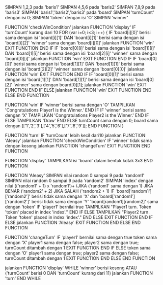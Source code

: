 SIMPAN 1,2,3 pada 'baris1'
SIMPAN 4,5,6 pada 'baris2'
SIMPAN 7,8,9 pada 'baris3'
SIMPAN 'baris1','baris2','baris3' pada 'board'
SIMPAN 'turnCount' dengan isi 0;
SIMPAN 'token' dengan isi 'O'
SIMPAN 'winner'

FUNCTION 'checkWinCondition'
	jalankan FUNCTION 'display'
		IF 'turnCount' kurang dari 10
			FOR (var i=0; i<3; i++) {
				IF 'board[i][0]' berisi sama dengan isi 'board[i][1]' DAN 'board[i][1]' berisi sama dengan isi 'board[i][2]'
					'winner' sama dengan 'board[i][0]'
					jalankan FUNCTION 'win'
					EXIT FUNCTION
				END IF
				IF 'board[0][i]' berisi sama dengan isi 'board[1][i]' DAN 'board[1][i]' berisi sama dengan isi 'board[2][i]'
					'winner' sama dengan 'board[0][i]'
					jalankan FUNCTION 'win'
					EXIT FUNCTION
				END IF
				IF 'board[0][0]' berisi sama dengan isi 'board[1][1]' DAN 'board[1][1]' berisi sama dengan isi 'board[2][2]'
					'winner' sama dengan 'board[0][0]'
					jalankan FUNCTION 'win'
					EXIT FUNCTION
				END IF
				IF 'board[0][1]' berisi sama dengan isi 'board[1][1]' DAN 'board[1][1]' berisi sama dengan isi 'board[0][2]'
					'winner' sama dengan board[0][1];
					jalankan FUNCTION 'win'
					EXIT FUNCTION
				END IF
		ELSE
			jalankan FUNCTION 'win'
			EXIT FUNCTION
		END ELSE
END FUNCTION


FUNCTION 'win'
	IF 'winner' berisi sama dengan 'O'
		TAMPILKAN 'Congratulations Player1 is the Winner.'
	END IF
	IF 'winner' berisi sama dengan 'X'
		TAMPILKAN 'Congratulations Player2 is the Winner.'
	END IF
	ELSE 
		TAMPILKAN 'Draw'
	END ELSE
  turnCount sama dengan 0;
  board sama dengan [['1','2','3'],['4','5','6'],['7','8','9']];
END FUNCTION
}


FUNCTION 'turn'
	IF 'turnCount' lebih kecil dari10
		jalankan FUNCTION 'AIeasy'
	jalankan FUNCTION 'checkWinCondition'
	IF 'winner' tidak sama dengan kosong
		jalankan FUNCTION 'changeTurn'
	EXIT FUNCTION
END FUNCTION


FUNCTION 'display'
  TAMPILKAN isi 'board' dalam bentuk kotak 3x3
END FUNCTION


FUNCTION 'AIeasy'
	SIMPAN nilai random 0 sampai 9 pada 'random1'
	SIMPAN nilai random 0 sampai 9 pada 'random2'
	SIMPAN 'index' dengan nilai (('random1' + 1) x 'random1')+ (JIKA ('random1' sama dengan 1) JIKA BENAR ('random2' + 2) JIKA SALAH ('random2 + 1)
	IF 'board['random1']['random2']' berisi tidak sama dengan 'X' dan 'board['random1']['random2']' berisi tidak sama dengan 'Y'
		'board[random1][random2]' sama dengan 'token'
		IF 'player1' bernilai true
			TAMPILKAN "Player1 turn. Token 'token' placed in index 'index'."
		END IF
		ELSE
			TAMPILKAN "Player2 turn. Token 'token' placed in index 'index'."
		END ELSE
		EXIT FUNCTION
	END IF
	ELSE
		jalankan FUNCTION 'AIeasy'
		EXIT FUNCTION
	END ELSE
END FUNCTION


FUNCTION 'changeTurn'
	IF 'player1' bernilai sama dengan true
		token sama dengan 'X'
		player1 sama dengan false;
		player2 sama dengan true;
		turnCount ditambah dengan 1
		EXIT FUNCTION
	END IF
	ELSE
		token sama dengan 'O'
		player1 sama dengan true;
		player2 sama dengan false;
		turnCount ditambah dengan 1
		EXIT FUNCTION
	END ELSE
END FUNCTION


jalankan FUNCTION 'display'
WHILE 'winner' berisi kosong ATAU ('turnCount' berisi 0 DAN 'turnCount' kurang dari 11)
  jalankan FUNCTION 'turn'
END WHILE
